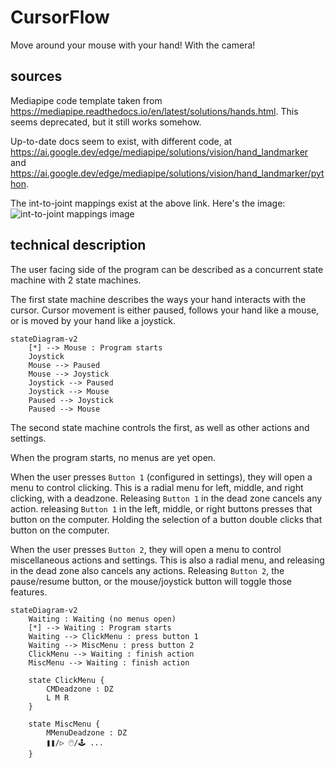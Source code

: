 # CursorFlow

Move around your mouse with your hand! With the camera!

## sources

Mediapipe code template taken from https://mediapipe.readthedocs.io/en/latest/solutions/hands.html. This seems deprecated, but it still works somehow.

Up-to-date docs seem to exist, with different code, at https://ai.google.dev/edge/mediapipe/solutions/vision/hand_landmarker and https://ai.google.dev/edge/mediapipe/solutions/vision/hand_landmarker/python.

The int-to-joint mappings exist at the above link. Here's the image:
![int-to-joint mappings image](https://ai.google.dev/static/mediapipe/images/solutions/hand-landmarks.png)

## technical description

The user facing side of the program can be described as a concurrent state machine with 2 state machines.

The first state machine describes the ways your hand interacts with the cursor. Cursor movement is either paused, follows your hand like a mouse, or is moved by your hand like a joystick.

```mermaid
stateDiagram-v2
    [*] --> Mouse : Program starts
    Joystick
    Mouse --> Paused
    Mouse --> Joystick
    Joystick --> Paused
    Joystick --> Mouse
    Paused --> Joystick
    Paused --> Mouse
```

The second state machine controls the first, as well as other actions and settings.

When the program starts, no menus are yet open.

When the user presses `Button 1` (configured in settings), they will open a menu to control clicking. This is a radial menu for left, middle, and right clicking, with a deadzone. Releasing `Button 1` in the dead zone cancels any action. releasing `Button 1` in the left, middle, or right buttons presses that button on the computer. Holding the selection of a button double clicks that button on the computer.

When the user presses `Button 2`, they will open a menu to control miscellaneous actions and settings. This is also a radial menu, and releasing in the dead zone also cancels any actions. Releasing `Button 2`, the pause/resume button, or the mouse/joystick button will toggle those features.

```mermaid
stateDiagram-v2
    Waiting : Waiting (no menus open)
    [*] --> Waiting : Program starts
    Waiting --> ClickMenu : press button 1
    Waiting --> MiscMenu : press button 2
    ClickMenu --> Waiting : finish action
    MiscMenu --> Waiting : finish action

    state ClickMenu {
        CMDeadzone : DZ
        L M R
    }

    state MiscMenu {
        MMenuDeadzone : DZ
        ❚❚/▷ 🖱️/🕹️ ...
    }
```
